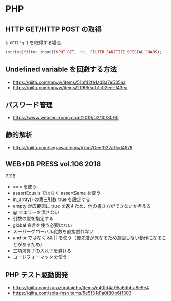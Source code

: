 # PHP

## HTTP GET/HTTP POST の取得

`$_GET['q']` を取得する場合

```php
(string)filter_input(INPUT_GET, 'q', FILTER_SANITIZE_SPECIAL_CHARS);
```

## Undefined variable を回避する方法

- <https://qiita.com/mpyw/items/51bf42fe1ad8a7e535aa>
- <https://qiita.com/mpyw/items/2f9955db1c02eeef43ea>

## パスワード管理

- <https://www.websec-room.com/2019/02/10/3090>

## 静的解析

- <https://qiita.com/segawa/items/57ad70eef922a9cd4978>

## WEB+DB PRESS vol.106 2018

P.116

- === を使う
- assertEquals ではなく assertSame を使う
- in_array() の第三引数 true を設定する
- empty が広範囲に true を返すため、他の書き方ができないか考える
- @ でエラーを潰さない
- 引数の型を指定する
- global 宣言を使う必要はない
- スーパーグローバル変数を直接触れない
- and or ではなく && || を使う（優先度が異なるため意図しない動作になることがあるため）
- 三項演算子の入れ子を避ける
- コードフォーマッタを使う

## PHP テスト駆動開発

- <https://qiita.com/zurazurataicho/items/e40fd4a95a6dbba8e9e4>
- <https://qiita.com/sola-msr/items/5e5131d1a0f80b6f1303>
